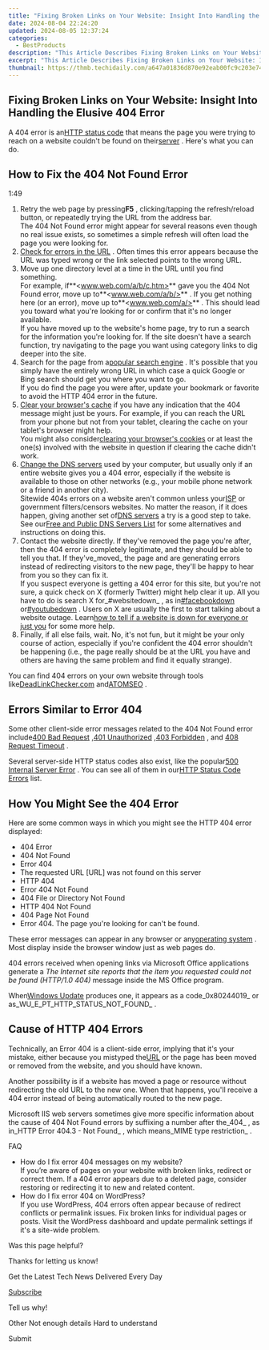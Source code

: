 ```yaml
---
title: "Fixing Broken Links on Your Website: Insight Into Handling the Elusive 404 Error"
date: 2024-08-04 22:24:20
updated: 2024-08-05 12:37:24
categories:
  - BestProducts
description: "This Article Describes Fixing Broken Links on Your Website: Insight Into Handling the Elusive 404 Error"
excerpt: "This Article Describes Fixing Broken Links on Your Website: Insight Into Handling the Elusive 404 Error"
thumbnail: https://thmb.techidaily.com/a647a01836d870e92eab00fc9c203e743d8484c30baa597eff3dacfd40b2b888.jpg
---
```


## Fixing Broken Links on Your Website: Insight Into Handling the Elusive 404 Error
 A 404 error is an[HTTP status code](https://www.lifewire.com/http-status-codes-2625907) that means the page you were trying to reach on a website couldn't be found on their[server](https://www.lifewire.com/servers-in-computer-networking-817380) . Here's what you can do.

## How to Fix the 404 Not Found Error

1:49

1. Retry the web page by pressing**F5** , clicking/tapping the refresh/reload button, or repeatedly trying the URL from the address bar.  
 The 404 Not Found error might appear for several reasons even though no real issue exists, so sometimes a simple refresh will often load the page you were looking for.
2. [Check for errors in the URL](https://www.lifewire.com/how-to-troubleshoot-an-error-in-a-url-2624454) . Often times this error appears because the URL was typed wrong or the link selected points to the wrong URL.
3. Move up one directory level at a time in the URL until you find something.  
 For example, if**<www.web.com/a/b/c.htm>** gave you the 404 Not Found error, move up to**<www.web.com/a/b/>** . If you get nothing here (or an error), move up to**<www.web.com/a/>** . This should lead you toward what you're looking for or confirm that it's no longer available.  
 If you have moved up to the website's home page, try to run a search for the information you're looking for. If the site doesn't have a search function, try navigating to the page you want using category links to dig deeper into the site.
4. Search for the page from a[popular search engine](https://www.lifewire.com/best-search-engines-2483352) . It's possible that you simply have the entirely wrong URL in which case a quick Google or Bing search should get you where you want to go.  
 If you do find the page you were after, update your bookmark or favorite to avoid the HTTP 404 error in the future.
5. [Clear your browser's cache](https://www.lifewire.com/how-to-clear-cache-2617980) if you have any indication that the 404 message might just be yours. For example, if you can reach the URL from your phone but not from your tablet, clearing the cache on your tablet's browser might help.  
 You might also consider[clearing your browser's cookies](https://www.lifewire.com/how-to-delete-cookies-2617981) or at least the one(s) involved with the website in question if clearing the cache didn't work.
6. [Change the DNS servers](https://www.lifewire.com/how-to-change-dns-server-settings-2617979) used by your computer, but usually only if an entire website gives you a 404 error, especially if the website is available to those on other networks (e.g., your mobile phone network or a friend in another city).  
 Sitewide 404s errors on a website aren't common unless your[ISP](https://www.lifewire.com/internet-service-provider-isp-2625924) or government filters/censors websites. No matter the reason, if it does happen, giving another set of[DNS servers](https://www.lifewire.com/what-is-a-dns-server-2625854) a try is a good step to take. See our[Free and Public DNS Servers List](https://www.lifewire.com/free-and-public-dns-servers-2626062) for some alternatives and instructions on doing this.
7. Contact the website directly. If they've removed the page you're after, then the 404 error is completely legitimate, and they should be able to tell you that. If they've_moved_ the page and are generating errors instead of redirecting visitors to the new page, they'll be happy to hear from you so they can fix it.  
 If you suspect everyone is getting a 404 error for this site, but you're not sure, a quick check on X (formerly Twitter) might help clear it up. All you have to do is search X for_#websitedown_ , as in[#facebookdown](https://twitter.com/hashtag/facebookdown?lang=en) or[#youtubedown](https://twitter.com/hashtag/youtubedown) . Users on X are usually the first to start talking about a website outage. Learn[how to tell if a website is down for everyone or just you](https://www.lifewire.com/is-website-down-3482172) for some more help.
8. Finally, if all else fails, wait. No, it's not fun, but it might be your only course of action, especially if you're confident the 404 error shouldn't be happening (i.e., the page really should be at the URL you have and others are having the same problem and find it equally strange).

 You can find 404 errors on your own website through tools like[DeadLinkChecker.com](https://www.deadlinkchecker.com/website-dead-link-checker.asp) and[ATOMSEO](https://error404.atomseo.com/) .

## Errors Similar to Error 404

 Some other client-side error messages related to the 404 Not Found error include[400 Bad Request](https://www.lifewire.com/how-to-fix-a-400-bad-request-error-2617988) ,[401 Unauthorized](https://www.lifewire.com/401-unauthorized-error-what-it-is-and-how-to-fix-it-2622934) ,[403 Forbidden](https://www.lifewire.com/403-forbidden-error-explained-2617989) , and [408 Request Timeout](https://www.lifewire.com/408-request-timeout-2622937) .

 Several server-side HTTP status codes also exist, like the popular[500 Internal Server Error](https://www.lifewire.com/500-internal-server-error-explained-2622938) . You can see all of them in our[HTTP Status Code Errors](https://www.lifewire.com/http-status-code-errors-4165131) list.

## How You Might See the 404 Error

 Here are some common ways in which you might see the HTTP 404 error displayed:

* 404 Error
* 404 Not Found
* Error 404
* The requested URL \[URL\] was not found on this server
* HTTP 404
* Error 404 Not Found
* 404 File or Directory Not Found
* HTTP 404 Not Found
* 404 Page Not Found
* Error 404\. The page you're looking for can't be found.

 These error messages can appear in any browser or any[operating system](https://www.lifewire.com/operating-systems-2625912) . Most display inside the browser window just as web pages do.

 404 errors received when opening links via Microsoft Office applications generate a _The Internet site reports that the item you requested could not be found (HTTP/1.0 404)_ message inside the MS Office program.

 When[Windows Update](https://www.lifewire.com/what-is-windows-update-2624597) produces one, it appears as a code_0x80244019_ or as_WU\_E\_PT\_HTTP\_STATUS\_NOT\_FOUND_ .

## Cause of HTTP 404 Errors

 Technically, an Error 404 is a client-side error, implying that it's your mistake, either because you mistyped the[URL](https://www.lifewire.com/what-is-a-url-2626035) or the page has been moved or removed from the website, and you should have known.

 Another possibility is if a website has moved a page or resource without redirecting the old URL to the new one. When that happens, you'll receive a 404 error instead of being automatically routed to the new page.

 Microsoft IIS web servers sometimes give more specific information about the cause of 404 Not Found errors by suffixing a number after the_404_ , as in_HTTP Error 404.3 - Not Found_ , which means_MIME type restriction_ .

 FAQ

* How do I fix error 404 messages on my website?  
 If you’re aware of pages on your website with broken links, redirect or correct them. If a 404 error appears due to a deleted page, consider restoring or redirecting it to new and related content.
* How do I fix error 404 on WordPress?  
 If you use WordPress, 404 errors often appear because of redirect conflicts or permalink issues. Fix broken links for individual pages or posts. Visit the WordPress dashboard and update permalink settings if it's a site-wide problem.

Was this page helpful?

Thanks for letting us know!

 Get the Latest Tech News Delivered Every Day

[Subscribe](https://www.lifewire.com/#)

Tell us why!

 Other  Not enough details  Hard to understand

 Submit

<ins class="adsbygoogle"
     style="display:block"
     data-ad-format="autorelaxed"
     data-ad-client="ca-pub-7571918770474297"
     data-ad-slot="1223367746"></ins>



<ins class="adsbygoogle"
     style="display:block"
     data-ad-client="ca-pub-7571918770474297"
     data-ad-slot="8358498916"
     data-ad-format="auto"
     data-full-width-responsive="true"></ins>
